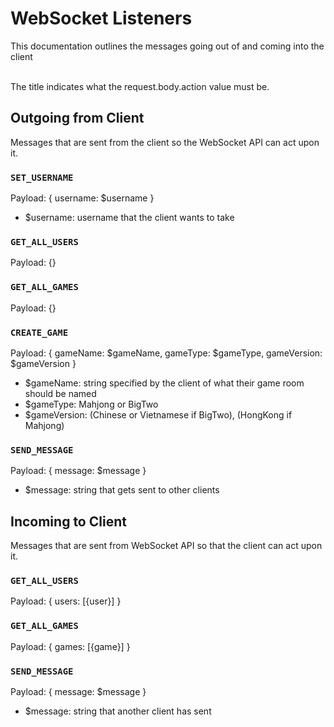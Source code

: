 # WebSocket Listeners

This documentation outlines the messages going out of and coming into the client <br /><br />

The title indicates what the request.body.action value must be.

## Outgoing from Client

Messages that are sent from the client so the WebSocket API can act upon it.

### `SET_USERNAME`

Payload: { username: \$username }

- \$username: username that the client wants to take

### `GET_ALL_USERS`

Payload: {}

### `GET_ALL_GAMES`

Payload: {}

### `CREATE_GAME`

Payload: { gameName: $gameName, gameType: $gameType, gameVersion: \$gameVersion }

- \$gameName: string specified by the client of what their game room should be named
- \$gameType: Mahjong or BigTwo
- \$gameVersion: (Chinese or Vietnamese if BigTwo), (HongKong if Mahjong)

### `SEND_MESSAGE`

Payload: { message: \$message }

- \$message: string that gets sent to other clients

## Incoming to Client

Messages that are sent from WebSocket API so that the client can act upon it.

### `GET_ALL_USERS`

Payload: { users: [{user}] }

### `GET_ALL_GAMES`

Payload: { games: [{game}] }

### `SEND_MESSAGE`

Payload: { message: \$message }

- \$message: string that another client has sent
